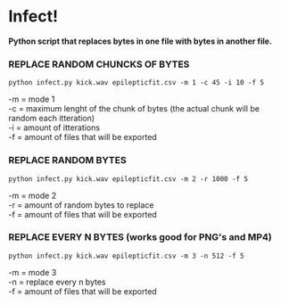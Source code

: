 # Infect!
**Python script that replaces bytes in one file with bytes in another file.**

### REPLACE RANDOM CHUNCKS OF BYTES

`python infect.py kick.wav epilepticfit.csv -m 1 -c 45 -i 10 -f 5  `

-m = mode 1  
-c = maximum lenght of the chunk of bytes (the actual chunk will be random each itteration)  
-i = amount of itterations  
-f = amount of files that will be exported  

### REPLACE RANDOM BYTES  

`python infect.py kick.wav epilepticfit.csv -m 2 -r 1000 -f 5  `

-m = mode 2  
-r = amount of random bytes to replace  
-f = amount of files that will be exported  

### REPLACE EVERY N BYTES (works good for PNG's and MP4)  

`python infect.py kick.wav epilepticfit.csv -m 3 -n 512 -f 5  `

-m = mode 3  
-n = replace every n bytes  
-f = amount of files that will be exported
